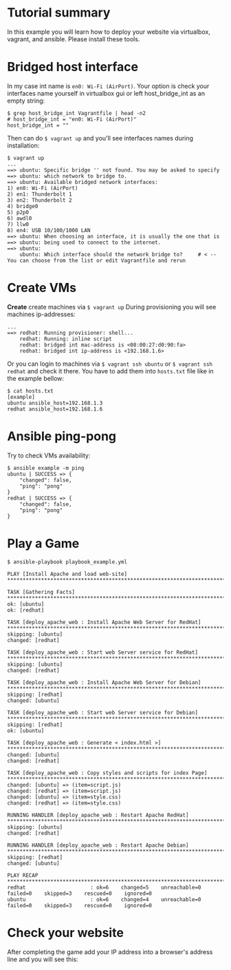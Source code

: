 # Tutorial summary
In this example you will learn how to deploy your website via virtualbox, vagrant, and ansible.
Please install these tools.
# Bridged host interface
In my case int name is `en0: Wi-Fi (AirPort)`.
Your option is check your interfaces name yourself in virtualbox gui or left host_bridge_int as an empty string:
```
$ grep host_bridge_int Vagrantfile | head -n2
# host_bridge_int = "en0: Wi-Fi (AirPort)"
host_bridge_int = ""
```
Then can do `$ vagrant up` and you'll see interfaces names during installation:
```
$ vagrant up
...
==> ubuntu: Specific bridge '' not found. You may be asked to specify
==> ubuntu: which network to bridge to.
==> ubuntu: Available bridged network interfaces:
1) en0: Wi-Fi (AirPort)
2) en1: Thunderbolt 1
3) en2: Thunderbolt 2
4) bridge0
5) p2p0
6) awdl0
7) llw0
8) en4: USB 10/100/1000 LAN
==> ubuntu: When choosing an interface, it is usually the one that is
==> ubuntu: being used to connect to the internet.
==> ubuntu:
    ubuntu: Which interface should the network bridge to?     # < -- You can choose from the list or edit Vagrantfile and rerun
```

# Create VMs
**Create** create machines via `$ vagrant up`
During provisioning you will see machines ip-addresses:
```
...
==> redhat: Running provisioner: shell...
    redhat: Running: inline script
    redhat: bridged int mac-address is <08:00:27:d0:90:fa>
    redhat: bridged int ip-address is <192.168.1.6>
```
Or you can login to machines via `$ vagrant ssh ubuntu` or `$ vagrant ssh redhat` and check it there.
You have to add them into `hosts.txt` file like in the example bellow:
```
$ cat hosts.txt
[example]
ubuntu ansible_host=192.168.1.3
redhat ansible_host=192.168.1.6
```
# Ansible ping-pong
Try to check VMs availability:
```
$ ansible example -m ping
ubuntu | SUCCESS => {
    "changed": false,
    "ping": "pong"
}
redhat | SUCCESS => {
    "changed": false,
    "ping": "pong"
}
```
# Play a Game
```
$ ansible-playbook playbook_example.yml

PLAY [Install Apache and load web-site] **************************************************************************************************

TASK [Gathering Facts] *******************************************************************************************************************
ok: [ubuntu]
ok: [redhat]

TASK [deploy_apache_web : Install Apache Web Server for RedHat] **************************************************************************
skipping: [ubuntu]
changed: [redhat]

TASK [deploy_apache_web : Start web Server service for RedHat] ***************************************************************************
skipping: [ubuntu]
changed: [redhat]

TASK [deploy_apache_web : Install Apache Web Server for Debian] **************************************************************************
skipping: [redhat]
changed: [ubuntu]

TASK [deploy_apache_web : Start web Server service for Debian] ***************************************************************************
skipping: [redhat]
ok: [ubuntu]

TASK [deploy_apache_web : Generate < index.html >] ***************************************************************************************
changed: [ubuntu]
changed: [redhat]

TASK [deploy_apache_web : Copy styles and scripts for index Page] ************************************************************************
changed: [ubuntu] => (item=script.js)
changed: [redhat] => (item=script.js)
changed: [ubuntu] => (item=style.css)
changed: [redhat] => (item=style.css)

RUNNING HANDLER [deploy_apache_web : Restart Apache RedHat] ******************************************************************************
skipping: [ubuntu]
changed: [redhat]

RUNNING HANDLER [deploy_apache_web : Restart Apache Debian] ******************************************************************************
skipping: [redhat]
changed: [ubuntu]

PLAY RECAP *******************************************************************************************************************************
redhat                     : ok=6    changed=5    unreachable=0    failed=0    skipped=3    rescued=0    ignored=0
ubuntu                     : ok=6    changed=4    unreachable=0    failed=0    skipped=3    rescued=0    ignored=0
```
# Check your website
After completing the game add your IP address into a browser's address line and you will see this:
